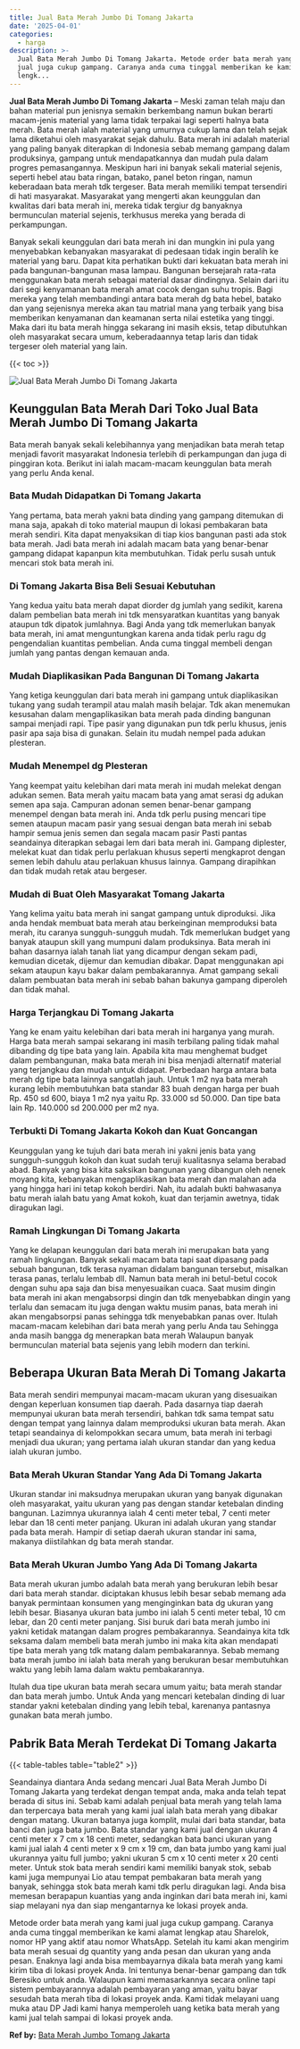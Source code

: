 ```yaml
---
title: Jual Bata Merah Jumbo Di Tomang Jakarta
date: '2025-04-01'
categories:
  - harga
description: >-
  Jual Bata Merah Jumbo Di Tomang Jakarta. Metode order bata merah yang kami
  jual juga cukup gampang. Caranya anda cuma tinggal memberikan ke kami alamat
  lengk...
---
```


**Jual Bata Merah Jumbo Di Tomang Jakarta** – Meski zaman telah maju dan bahan material pun jenisnya semakin berkembang namun bukan berarti macam-jenis material yang lama tidak terpakai lagi seperti halnya bata merah. Bata merah ialah material yang umurnya cukup lama dan telah sejak lama diketahui oleh masyarakat sejak dahulu. Bata merah ini adalah material yang paling banyak diterapkan di Indonesia sebab memang gampang dalam produksinya, gampang untuk mendapatkannya dan mudah pula dalam progres pemasangannya. Meskipun hari ini banyak sekali material sejenis, seperti hebel atau bata ringan, batako, panel beton ringan, namun keberadaan bata merah tdk tergeser. Bata merah memiliki tempat tersendiri di hati masyarakat. Masyarakat yang mengerti akan keunggulan dan kwalitas dari bata merah ini, mereka tidak tergiur dg banyaknya bermunculan material sejenis, terkhusus mereka yang berada di perkampungan.

Banyak sekali keunggulan dari bata merah ini dan mungkin ini pula yang menyebabkan kebanyakan masyarakat di pedesaan tidak ingin beralih ke material yang baru. Dapat kita perhatikan bukti dari kekuatan bata merah ini pada bangunan-bangunan masa lampau. Bangunan bersejarah rata-rata menggunakan bata merah sebagai material dasar dindingnya. Selain dari itu dari segi kenyamanan bata merah amat cocok dengan suhu tropis. Bagi mereka yang telah membandingi antara bata merah dg bata hebel, batako dan yang sejenisnya mereka akan tau matrial mana yang terbaik yang bisa memberikan kenyamanan dan keamanan serta nilai estetika yang tinggi. Maka dari itu bata merah hingga sekarang ini masih eksis, tetap dibutuhkan oleh masyarakat secara umum, keberadaannya tetap laris dan tidak tergeser oleh material yang lain.

{{< toc >}}

![Jual Bata Merah Jumbo Di Tomang Jakarta](/images/jual-bata-merah-37.png)

## Keunggulan Bata Merah Dari Toko Jual Bata Merah Jumbo Di Tomang Jakarta

Bata merah banyak sekali kelebihannya yang menjadikan bata merah tetap menjadi favorit masyarakat Indonesia terlebih di perkampungan dan juga di pinggiran kota. Berikut ini ialah macam-macam keunggulan bata merah yang perlu Anda kenal.

### Bata Mudah Didapatkan Di Tomang Jakarta

Yang pertama, bata merah yakni bata dinding yang gampang ditemukan di mana saja, apakah di toko material maupun di lokasi pembakaran bata merah sendiri. Kita dapat menyaksikan di tiap kios bangunan pasti ada stok bata merah. Jadi bata merah ini adalah macam bata yang benar-benar gampang didapat kapanpun kita membutuhkan. Tidak perlu susah untuk mencari stok bata merah ini.

### Di Tomang Jakarta Bisa Beli Sesuai Kebutuhan

Yang kedua yaitu bata merah dapat diorder dg jumlah yang sedikit, karena dalam pembelian bata merah ini tdk mensyaratkan kuantitas yang banyak ataupun tdk dipatok jumlahnya. Bagi Anda yang tdk memerlukan banyak bata merah, ini amat menguntungkan karena anda tidak perlu ragu dg pengendalian kuantitas pembelian. Anda cuma tinggal membeli dengan jumlah yang pantas dengan kemauan anda.

### Mudah Diaplikasikan Pada Bangunan Di Tomang Jakarta

Yang ketiga keunggulan dari bata merah ini gampang untuk diaplikasikan tukang yang sudah terampil atau malah masih belajar. Tdk akan menemukan kesusahan dalam mengaplikasikan bata merah pada dinding bangunan sampai menjadi rapi. Tipe pasir yang digunakan pun tdk perlu khusus, jenis pasir apa saja bisa di gunakan. Selain itu mudah nempel pada adukan plesteran.

### Mudah Menempel dg Plesteran

Yang keempat yaitu kelebihan dari mata merah ini mudah melekat dengan adukan semen. Bata merah yaitu macam bata yang amat serasi dg adukan semen apa saja. Campuran adonan semen benar-benar gampang menempel dengan bata merah ini. Anda tdk perlu pusing mencari tipe semen ataupun macam pasir yang sesuai dengan bata merah ini sebab hampir semua jenis semen dan segala macam pasir Pasti pantas seandainya diterapkan sebagai lem dari bata merah ini. Gampang diplester, melekat kuat dan tidak perlu perlakuan khusus seperti mengkaprot dengan semen lebih dahulu atau perlakuan khusus lainnya. Gampang dirapihkan dan tidak mudah retak atau bergeser.

### Mudah di Buat Oleh Masyarakat Tomang Jakarta

Yang kelima yaitu bata merah ini sangat gampang untuk diproduksi. Jika anda hendak membuat bata merah atau berkeinginan memproduksi bata merah, itu caranya sungguh-sungguh mudah. Tdk memerlukan budget yang banyak ataupun skill yang mumpuni dalam produksinya. Bata merah ini bahan dasarnya ialah tanah liat yang dicampur dengan sekam padi, kemudian dicetak, dijemur dan kemudian dibakar. Dapat menggunakan api sekam ataupun kayu bakar dalam pembakarannya. Amat gampang sekali dalam pembuatan bata merah ini sebab bahan bakunya gampang diperoleh dan tidak mahal.

### Harga Terjangkau Di Tomang Jakarta

Yang ke enam yaitu kelebihan dari bata merah ini harganya yang murah. Harga bata merah sampai sekarang ini masih terbilang paling tidak mahal dibanding dg tipe bata yang lain. Apabila kita mau menghemat budget dalam pembangunan, maka bata merah ini bisa menjadi alternatif material yang terjangkau dan mudah untuk didapat. Perbedaan harga antara bata merah dg tipe bata lainnya sangatlah jauh. Untuk 1 m2 nya bata merah kurang lebih membutuhkan bata standar 83 buah dengan harga per buah Rp. 450 sd 600, biaya 1 m2 nya yaitu Rp. 33.000 sd 50.000. Dan tipe bata lain Rp. 140.000 sd 200.000 per m2 nya.

### Terbukti Di Tomang Jakarta Kokoh dan Kuat Goncangan

Keunggulan yang ke tujuh dari bata merah ini yakni jenis bata yang sungguh-sungguh kokoh dan kuat sudah teruji kualitasnya selama berabad abad. Banyak yang bisa kita saksikan bangunan yang dibangun oleh nenek moyang kita, kebanyakan mengaplikasikan bata merah dan malahan ada yang hingga hari ini tetap kokoh berdiri. Nah, itu adalah bukti bahwasanya batu merah ialah batu yang Amat kokoh, kuat dan terjamin awetnya, tidak diragukan lagi.

### Ramah Lingkungan Di Tomang Jakarta

Yang ke delapan keunggulan dari bata merah ini merupakan bata yang ramah lingkungan. Banyak sekali macam bata tapi saat dipasang pada sebuah bangunan, tdk terasa nyaman didalam bangunan tersebut, misalkan terasa panas, terlalu lembab dll. Namun bata merah ini betul-betul cocok dengan suhu apa saja dan bisa menyesuaikan cuaca. Saat musim dingin bata merah ini akan mengabsorpsi dingin dan tdk menyebabkan dingin yang terlalu dan semacam itu juga dengan waktu musim panas, bata merah ini akan mengabsorpsi panas sehingga tdk menyebabkan panas over. Itulah macam-macam kelebihan dari bata merah yang perlu Anda tau Sehingga anda masih bangga dg menerapkan bata merah Walaupun banyak bermunculan material bata sejenis yang lebih modern dan terkini.

## Beberapa Ukuran Bata Merah Di Tomang Jakarta

Bata merah sendiri mempunyai macam-macam ukuran yang disesuaikan dengan keperluan konsumen tiap daerah. Pada dasarnya tiap daerah mempunyai ukuran bata merah tersendiri, bahkan tdk sama tempat satu dengan tempat yang lainnya dalam memproduksi ukuran bata merah. Akan tetapi seandainya di kelompokkan secara umum, bata merah ini terbagi menjadi dua ukuran; yang pertama ialah ukuran standar dan yang kedua ialah ukuran jumbo.

### Bata Merah Ukuran Standar Yang Ada Di Tomang Jakarta

Ukuran standar ini maksudnya merupakan ukuran yang banyak digunakan oleh masyarakat, yaitu ukuran yang pas dengan standar ketebalan dinding bangunan. Lazimnya ukurannya ialah 4 centi meter tebal, 7 centi meter lebar dan 18 centi meter panjang. Ukuran ini adalah ukuran yang standar pada bata merah. Hampir di setiap daerah ukuran standar ini sama, makanya diistilahkan dg bata merah standar.

### Bata Merah Ukuran Jumbo Yang Ada Di Tomang Jakarta

Bata merah ukuran jumbo adalah bata merah yang berukuran lebih besar dari bata merah standar. diciptakan khusus lebih besar sebab memang ada banyak permintaan konsumen yang menginginkan bata dg ukuran yang lebih besar. Biasanya ukuran bata jumbo ini ialah 5 centi meter tebal, 10 cm lebar, dan 20 centi meter panjang. Sisi buruk dari bata merah jumbo ini yakni ketidak matangan dalam progres pembakarannya. Seandainya kita tdk seksama dalam membeli bata merah jumbo ini maka kita akan mendapati tipe bata merah yang tdk matang dalam pembakarannya. Sebab memang bata merah jumbo ini ialah bata merah yang berukuran besar membutuhkan waktu yang lebih lama dalam waktu pembakarannya.

Itulah dua tipe ukuran bata merah secara umum yaitu; bata merah standar dan bata merah jumbo. Untuk Anda yang mencari ketebalan dinding di luar standar yakni ketebalan dinding yang lebih tebal, karenanya pantasnya gunakan bata merah jumbo.

## Pabrik Bata Merah Terdekat Di Tomang Jakarta

{{< table-tables table="table2" >}}

Seandainya diantara Anda sedang mencari Jual Bata Merah Jumbo Di Tomang Jakarta yang terdekat dengan tempat anda, maka anda telah tepat berada di situs ini. Sebab kami adalah penjual bata merah yang telah lama dan terpercaya bata merah yang kami jual ialah bata merah yang dibakar dengan matang. Ukuran batanya juga komplit, mulai dari bata standar, bata banci dan juga bata jumbo. Bata standar yang kami jual dengan ukuran 4 centi meter x 7 cm x 18 centi meter, sedangkan bata banci ukuran yang kami jual ialah 4 centi meter x 9 cm x 19 cm, dan bata jumbo yang kami jual ukurannya yaitu full jumbo; yakni ukuran 5 cm x 10 centi meter x 20 centi meter. Untuk stok bata merah sendiri kami memiliki banyak stok, sebab kami juga mempunyai Lio atau tempat pembakaran bata merah yang banyak, sehingga stok bata merah kami tdk perlu diragukan lagi. Anda bisa memesan berapapun kuantias yang anda inginkan dari bata merah ini, kami siap melayani nya dan siap mengantarnya ke lokasi proyek anda.

Metode order bata merah yang kami jual juga cukup gampang. Caranya anda cuma tinggal memberikan ke kami alamat lengkap atau Sharelok, nomor HP yang aktif atau nomor WhatsApp. Setelah itu kami akan mengirim bata merah sesuai dg quantity yang anda pesan dan ukuran yang anda pesan. Enaknya lagi anda bisa membayarnya dikala bata merah yang kami kirim tiba di lokasi proyek Anda. Ini tentunya benar-benar gampang dan tdk Beresiko untuk anda. Walaupun kami memasarkannya secara online tapi sistem pembayarannya adalah pembayaran yang aman, yaitu bayar sesudah bata merah tiba di lokasi proyek anda. Kami tidak melayani uang muka atau DP Jadi kami hanya memperoleh uang ketika bata merah yang kami jual telah sampai di lokasi proyek anda.

**Ref by:** [Bata Merah Jumbo Tomang Jakarta](https://id.wikipedia.org/wiki/Bata)
